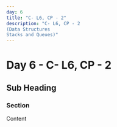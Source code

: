 ```yaml
---
day: 6
title: "C- L6, CP - 2"
description: "C- L6, CP - 2
(Data Structures
Stacks and Queues)"
---
```


# Day 6 - C- L6, CP - 2

<!-- Course content goes here -->

## Sub Heading

### Section
Content
